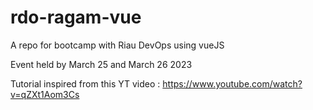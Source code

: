 # rdo-ragam-vue
A repo for bootcamp with Riau DevOps using vueJS

Event held by March 25 and March 26 2023

Tutorial inspired from this YT video : https://www.youtube.com/watch?v=qZXt1Aom3Cs
